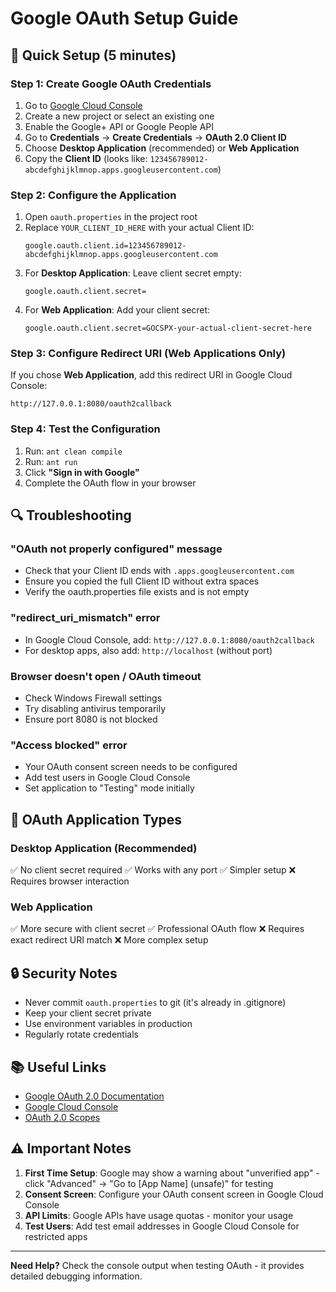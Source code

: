 # Google OAuth Setup Guide

## 🔧 Quick Setup (5 minutes)

### Step 1: Create Google OAuth Credentials

1. Go to [Google Cloud Console](https://console.cloud.google.com/)
2. Create a new project or select an existing one
3. Enable the Google+ API or Google People API
4. Go to **Credentials** → **Create Credentials** → **OAuth 2.0 Client ID**
5. Choose **Desktop Application** (recommended) or **Web Application**
6. Copy the **Client ID** (looks like: `123456789012-abcdefghijklmnop.apps.googleusercontent.com`)

### Step 2: Configure the Application

1. Open `oauth.properties` in the project root
2. Replace `YOUR_CLIENT_ID_HERE` with your actual Client ID:
   ```properties
   google.oauth.client.id=123456789012-abcdefghijklmnop.apps.googleusercontent.com
   ```
3. For **Desktop Application**: Leave client secret empty:
   ```properties
   google.oauth.client.secret=
   ```
4. For **Web Application**: Add your client secret:
   ```properties
   google.oauth.client.secret=GOCSPX-your-actual-client-secret-here
   ```

### Step 3: Configure Redirect URI (Web Applications Only)

If you chose **Web Application**, add this redirect URI in Google Cloud Console:
```
http://127.0.0.1:8080/oauth2callback
```

### Step 4: Test the Configuration

1. Run: `ant clean compile`
2. Run: `ant run`
3. Click **"Sign in with Google"**
4. Complete the OAuth flow in your browser

## 🔍 Troubleshooting

### "OAuth not properly configured" message
- Check that your Client ID ends with `.apps.googleusercontent.com`
- Ensure you copied the full Client ID without extra spaces
- Verify the oauth.properties file exists and is not empty

### "redirect_uri_mismatch" error
- In Google Cloud Console, add: `http://127.0.0.1:8080/oauth2callback`
- For desktop apps, also add: `http://localhost` (without port)

### Browser doesn't open / OAuth timeout
- Check Windows Firewall settings
- Try disabling antivirus temporarily
- Ensure port 8080 is not blocked

### "Access blocked" error
- Your OAuth consent screen needs to be configured
- Add test users in Google Cloud Console
- Set application to "Testing" mode initially

## 📝 OAuth Application Types

### Desktop Application (Recommended)
✅ No client secret required
✅ Works with any port
✅ Simpler setup
❌ Requires browser interaction

### Web Application
✅ More secure with client secret
✅ Professional OAuth flow
❌ Requires exact redirect URI match
❌ More complex setup

## 🔒 Security Notes

- Never commit `oauth.properties` to git (it's already in .gitignore)
- Keep your client secret private
- Use environment variables in production
- Regularly rotate credentials

## 📚 Useful Links

- [Google OAuth 2.0 Documentation](https://developers.google.com/identity/protocols/oauth2)
- [Google Cloud Console](https://console.cloud.google.com/)
- [OAuth 2.0 Scopes](https://developers.google.com/identity/protocols/oauth2/scopes)

## ⚠️ Important Notes

1. **First Time Setup**: Google may show a warning about "unverified app" - click "Advanced" → "Go to [App Name] (unsafe)" for testing
2. **Consent Screen**: Configure your OAuth consent screen in Google Cloud Console
3. **API Limits**: Google APIs have usage quotas - monitor your usage
4. **Test Users**: Add test email addresses in Google Cloud Console for restricted apps

---

**Need Help?** Check the console output when testing OAuth - it provides detailed debugging information.
